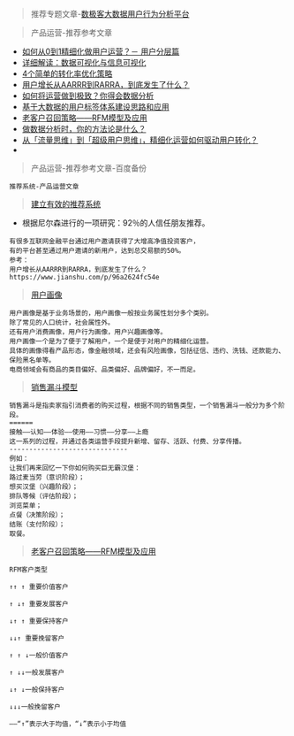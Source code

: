 > 推荐专题文章-[数极客大数据用户行为分析平台](https://www.jianshu.com/u/9d1ca7650c6f)

> 产品运营-推荐参考文章
- [如何从0到1精细化做用户运营？－ 用户分层篇](https://www.jianshu.com/p/6e36a4fb38d2)
- [详细解读：数据可视化与信息可视化](https://www.jianshu.com/p/83000d7e4ba3)
- [4个简单的转化率优化策略](https://www.jianshu.com/p/13cf3657dc6f)
- [用户增长从AARRR到RARRA，到底发生了什么？](https://www.jianshu.com/p/96a2624fc54e)
- [如何将运营做到极致？你得会数据分析](https://www.jianshu.com/p/5861cf96057d)
- [基于大数据的用户标签体系建设思路和应用](https://www.jianshu.com/p/f022fdd4a0f6)
- [老客户召回策略——RFM模型及应用](https://www.jianshu.com/p/b5963358f6e8)
- [做数据分析时，你的方法论是什么？](https://www.jianshu.com/p/f09c18edd198)
- [从「流量思维」到「超级用户思维」，精细化运营如何驱动用户转化？](https://www.jianshu.com/p/0d6c36130460)
- []()

> 产品运营-推荐参考文章-百度备份
```
推荐系统-产品运营文章
```

> [建立有效的推荐系统](https://www.jianshu.com/p/96a2624fc54e)
- 根据尼尔森进行的一项研究：92％的人信任朋友推荐。
```
有很多互联网金融平台通过用户邀请获得了大增高净值投资客户，
有的平台甚至通过用户邀请的新用户，达到总交易额的50%。
参考：
用户增长从AARRR到RARRA，到底发生了什么？
https://www.jianshu.com/p/96a2624fc54e
```

> [用户画像](https://www.jianshu.com/p/0d6c36130460)
```
用户画像是基于业务场景的，用户画像一般按业务属性划分多个类别。
除了常见的人口统计，社会属性外。
还有用户消费画像，用户行为画像，用户兴趣画像等。
用户画像一个是为了便于了解用户，一个是便于对用户的精细化运营。
具体的画像得看产品形态，像金融领域，还会有风险画像，包括征信、违约、洗钱、还款能力、保险黑名单等。
电商领域会有商品的类目偏好、品类偏好、品牌偏好，不一而足。

```

> [销售漏斗模型](https://www.jianshu.com/p/13cf3657dc6f)
```
销售漏斗是指卖家指引消费者的购买过程，根据不同的销售类型，一个销售漏斗一般分为多个阶段。
======
接触——认知——体验——使用——习惯——分享——上瘾
这一系列的过程，并通过各类运营手段提升新增、留存、活跃、付费、分享传播。
------------------------------
例如：
让我们再来回忆一下你如何购买巨无霸汉堡：
路过麦当劳（意识阶段）；
想买汉堡（兴趣阶段）；
排队等候（评估阶段）；
浏览菜单；
点餐（决策阶段）；
结账（支付阶段）；
取餐。
```

> [老客户召回策略——RFM模型及应用](https://www.jianshu.com/p/b5963358f6e8)
```
RFM客户类型

↑↑ ↑ 重要价值客户

↑ ↓↑ 重要发展客户

↓↑ ↑ 重要保持客户

↓↓↑ 重要挽留客户

↑ ↑ ↓一般价值客户

↑ ↓↓一般发展客户

↓↑ ↓一般保持客户

↓↓↓一般挽留客户

——“↑”表示大于均值，“↓”表示小于均值
```
